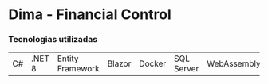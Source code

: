# Dima - Financial Control
### Tecnologias utilizadas

<table>
  <tr>
    <td>C#</td>
    <td>.NET 8</td>
    <td>Entity Framework</td>
    <td>Blazor</td>
    <td>Docker</td>
    <td>SQL Server</td>
    <td>WebAssembly</td>
    <td>MudBlazor</td>
    <td>Swashbuckle</td>
  </tr>
</table>

